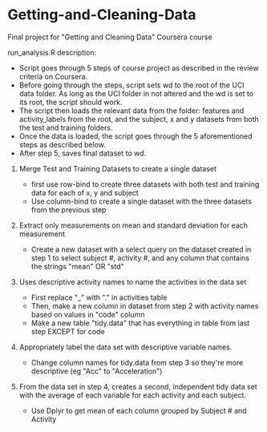 # Getting-and-Cleaning-Data
Final project for "Getting and Cleaning Data" Coursera course


run_analysis.R description:
- Script goes through 5 steps of course project as described in the review criteria on Coursera.
- Before going through the steps, script sets wd to the root of the UCI  data folder. As long as the UCI folder in not altered and the wd is set to its root, the script should
    work.
- The script then loads the relevant data from the folder: features and activity_labels from the root, and the subject, x and y datasets from both the test and training folders.
- Once the data is loaded, the script goes through the 5 aforementioned steps as described below.
- After step 5, saves final dataset to wd.


1) Merge Test and Training Datasets to create a single dataset
    - first use row-bind to create three datasets with both test and training data for each of x, y and subject
    - Use column-bind to create a single dataset with the three datasets from the previous step


2) Extract only measurements on mean and standard deviation for each measurement
    - Create a new dataset with a select query on the dataset created in step 1 to select subject #, activity #, and any column that contains the strings "mean" OR "std"


3) Uses descriptive activity names to name the activities in the data set
    - First replace "_" with "." in activities table
    - Then, make a new column in dataset from step 2 with activity names based on values in "code" column
    - Make a new table "tidy.data" that has everything in table from last step EXCEPT for code

4) Appropriately label the data set with descriptive variable names. 
    - Change column names for tidy.data from step 3 so they're more descriptive (eg "Acc" to "Acceleration")

5) From the data set in step 4, creates a second, independent tidy data set with the average of each variable for each activity and each subject.
    - Use Dplyr to get mean of each column grouped by Subject # and Activity

